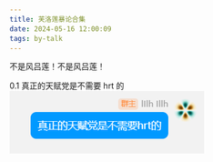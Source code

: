 ```yaml
---
title: 芙洛莲暴论合集
date: 2024-05-16 12:00:09
tags: by-talk
---
```


不是风吕莲！不是风吕莲！

0.1 真正的天赋党是不需要 hrt 的
![](radical/01.png)

